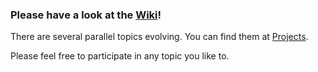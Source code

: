 ### __Please have a look at the [Wiki](https://github.com/cyberblast/screeps.behaviour-action-pattern/wiki)!__

There are several parallel topics evolving. You can find them at [Projects](https://github.com/ScreepsGamers/screeps.behaviour-action-pattern/projects). 

Please feel free to participate in any topic you like to. 

